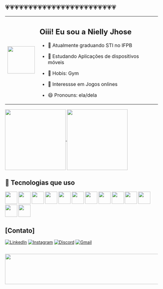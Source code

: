 <p align="left" style="font-size: 22px; margin-bottom: 10px;">
💗💗💗💗💗💗💗💗💗💗💗💗💗💗💗💗💗💗💗💗💗💗💗💗
</p>


<table>
  <tr>
    <td>
      <img src="https://i.pinimg.com/originals/1c/79/ac/1c79ac50b06bb42a24058bf13c162a3e.gif" width="90"/>
    </td>
    <td>
      
  ## Oiii! Eu sou a Nielly Jhose

- 🔭 Atualmente graduando STI no IFPB  
- 🌱 Estudando Aplicações de dispositivos móveis  
- 🤔 Hobis: Gym  
- 💬 Interessse em Jogos onlines  
- 😄 Pronouns: ela/dela  

    </td>
  </tr>
</table>

<div>
<a href="https://github.com/nildch/github-readme-stats">
  <img height="200" align="center" src="https://github-readme-stats.vercel.app/api?username=nildch&title_color=FFFFFF&text_color=FFFFFF&icon_color=FFFFFF&bg_color=FF69B4&hide_border=true" />

</a>
<a href="https://github.com/nildch/convoychat">
  <img height="200" align="center" src="https://github-readme-stats.vercel.app/api/top-langs?username=nildch&layout=compact&langs_count=8&card_width=320&title_color=FFFFFF&text_color=FFFFFF&bg_color=FF69B4&hide_border=true" />
</a>
</div>

  ## 🚀 Tecnologias que uso 

<div>
<p>
  <!-- Linguagens -->
  <img src="https://cdn.jsdelivr.net/gh/devicons/devicon/icons/javascript/javascript-original.svg" width="40"/>
  <img src="https://cdn.jsdelivr.net/gh/devicons/devicon/icons/typescript/typescript-original.svg" width="40"/>
  <img src="https://cdn.jsdelivr.net/gh/devicons/devicon/icons/java/java-original.svg" width="40"/>
  <img src="https://cdn.jsdelivr.net/gh/devicons/devicon/icons/python/python-original.svg" width="40"/>
  <img src="https://cdn.jsdelivr.net/gh/devicons/devicon/icons/html5/html5-original.svg" width="40"/>
  <img src="https://cdn.jsdelivr.net/gh/devicons/devicon/icons/css3/css3-original.svg" width="40"/>

  <!-- Web / Mobile -->
  <img src="https://cdn.jsdelivr.net/gh/devicons/devicon/icons/react/react-original.svg" width="40"/>
  <img src="https://cdn.jsdelivr.net/gh/devicons/devicon/icons/bootstrap/bootstrap-original.svg" width="40"/>

  <!-- Backend / Banco de dados -->
  <img src="https://cdn.jsdelivr.net/gh/devicons/devicon/icons/nodejs/nodejs-original.svg" width="40"/>
  <img src="https://cdn.jsdelivr.net/gh/devicons/devicon/icons/spring/spring-original.svg" width="40"/>
  <img src="https://cdn.jsdelivr.net/gh/devicons/devicon/icons/mongodb/mongodb-original.svg" width="40"/>
  <img src="https://cdn.jsdelivr.net/gh/devicons/devicon/icons/postgresql/postgresql-original.svg" width="40"/>
  <img src="https://cdn.jsdelivr.net/gh/devicons/devicon/icons/git/git-original.svg" width="40"/>
  
</p>
</div>

## [Contato]

[![LinkedIn](https://img.shields.io/badge/-LinkedIn-0A66C2?style=for-the-badge&logo=linkedin&logoColor=white)](https://www.linkedin.com/in/nielen-jhose-6b5042326)
[![Instagram](https://img.shields.io/badge/-Instagram-E4405F?style=for-the-badge&logo=instagram&logoColor=white)](https://www.instagram.com/nildch)
[![Discord](https://img.shields.io/badge/-Discord-5865F2?style=for-the-badge&logo=discord&logoColor=white)](https://discord.com/users/nielly_._37288)
[![Gmail](https://img.shields.io/badge/-Gmail-D14836?style=for-the-badge&logo=gmail&logoColor=white)](mailto:nielen.jhose@academico.ifpb.edu.br)

##

<img src="https://www.coolmathgames.com/sites/default/files/2023-01/History%20of%20Snake%20Game%20Gameplay.gif" height="100" width="600"/>







